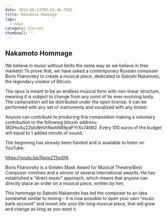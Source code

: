 ```yaml
---
date: 2019-05-13T09:53:46.756Z
title: Nakamoto Hommage
tags:
  - news
category: Stories
thumbnail: ''
---
```

## Nakamoto Hommage



We believe in music without limits the same way as we believe in free markets! To prove that, we have asked a contemporary Russian composer Boris Filanovsky to create a musical piece, dedicated to Satoshi Nakamoto, the legendary creator of Bitcoin.



The opus is meant to be an endless musical form with non-linear structure, meaning it is subject to change from any point of its ever-evolving body. The composition will be distributed under the open license. It can be performed with any set of instruments and vocalized with any timber.



Anyone can contribute to producing this composition making a voluntary contribution to the following bitcoin address: 18DHwXu22sbiWnVtNwhN69pdFYrXs74tW2. Every 100 euros of the budget will equal to 1 added minute of sound.



The beginning has already been funded and is available to listen on YouTube: 

https://youtu.be/1kpmZThsSHI.



Boris Filanovsky is a Golden Mask Award for Musical Theatre/Best Composer nominee and a winner of several international awards. He has established a “direct music” approach, which means that anyone can directly place an order on a musical piece, written by him.



This hommage to Satoshi Nakamoto has led the composer to an idea somewhat similar to mining - it is now possible to open your own “music bank account” and invest into your life-long musical piece, that will grow and change as long as you want it.
